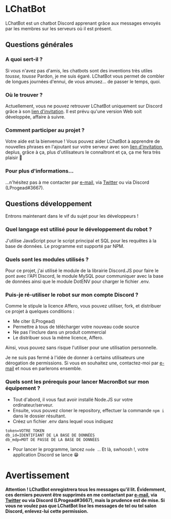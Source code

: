 # LChatBot
LChatBot est un chatbot Discord apprenant grâce aux messages envoyés par les membres sur les serveurs où il est présent.

## Questions générales

### A quoi sert-il ?
Si vous n'avez pas d'amis, les chatbots sont des inventions très utiles *tousse, tousse*
Pardon, je me suis égaré. LChatBot vous permet de combler de longues journées d'ennui, de vous amusez... de passer le temps, quoi.

### Où le trouver ?
Actuellement, vous ne pouvez retrouver LChatBot uniquement sur Discord grâce à son [lien d'invitation](https://discord.com/api/oauth2/authorize?client_id=742780203717361756&permissions=3072&scope=bot).
Il est prévu qu'une version Web soit développée, affaire à suivre.

### Comment participer au projet ?
Votre aide est la bienvenue ! Vous pouvez aider LChatBot à apprendre de nouvelles phrases en l'ajoutant sur votre serveur avec son [lien d'invitation](https://discord.com/api/oauth2/authorize?client_id=742780203717361756&permissions=3072&scope=bot), deplus, grâce à ça, plus d'utilisateurs le connaîtront et ça, ça me fera très plaisir 🥰

### Pour plus d'informations...
...n'hésitez pas à me contacter par [e-mail](mailto:lprogead@mailo.com), via [Twitter](https://twitter.com/lprogead) ou via Discord (LProgead#3667).


## Questions développement
Entrons maintenant dans le vif du sujet pour les développeurs !

### Quel langage est utilisé pour le développement du robot ?
J'utilise JavaScript pour le script principal et SQL pour les requêtes à la base de données. Le programme est supporté par NPM.

### Quels sont les modules utilisés ?
Pour ce projet, j'ai utilisé le module de la librairie Discord.JS pour faire le pont avec l'API Discord, le module MySQL pour communiquer avec la base de données ainsi que le module DotENV pour charger le fichier .env.

### Puis-je ré-utiliser le robot sur mon compte Discord ?
Comme le stipule la licence Affero, vous pouvez utiliser, fork, et distribuer ce projet à quelques conditions :
- Me citer (LProgead)
- Permettre à tous de télécharger votre nouveau code source
- Ne pas l'inclure dans un produit commercial
- Le distribuer sous la même licence, Affero.

Ainsi, vous pouvez sans risque l'utiliser pour une utilisation personnelle.

Je ne suis pas fermé à l'idée de donner à certains utilisateurs une dérogation de permissions. Si vous en souhaitez une, contactez-moi par [e-mail](mailto:lprogead@mailo.com) et nous en parlerons ensemble.

### Quels sont les prérequis pour lancer MacronBot sur mon équipement ?
- Tout d'abord, il vous faut avoir installé Node.JS sur votre ordinateur/serveur.
- Ensuite, vous pouvez cloner le repository, effectuer la commande `npm i` dans le dossier résultant.
- Créez un fichier .env dans lequel vous indiquez 
```
token=VOTRE TOKEN
db_id=IDENTIFIANT DE LA BASE DE DONNÉES
db_mdp=MOT DE PASSE DE LA BASE DE DONNÉES
```
- Pour lancer le programme, lancez `node .`.
Et là, swhoosh !, votre application Discord se lance 😁

# Avertissement
**Attention ! LChatBot enregistrera tous les messages qu'il lit. Évidemment, ces derniers peuvent être supprimés en me contactant par [e-mail](mailto:lprogead@mailo.com), via [Twitter](https://twitter.com/lprogead) ou via Discord (LProgead#3667), mais la prudence est de mise.
Si vous ne voulez pas que LChatBot lise les messages de tel ou tel salon Discord, enlevez-lui cette permission.**
